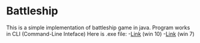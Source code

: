 # Battleship

This is a simple implementation of battleship game in java.
Program works in CLI (Command-Line Inteface)
Here is .exe file:
 -[Link](https://github.com/piotr-bujnowski/battleship/raw/master/exe/BattleshipWin10.exe) (win 10)
 -[Link](https://github.com/piotr-bujnowski/battleship/raw/uncolorizedForWin7/exe/BattleshipWin7.exe) (win 7)